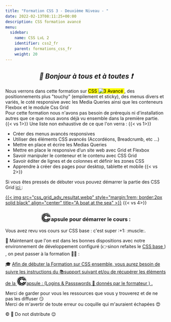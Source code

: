 ```yaml
---
title: "Formation CSS 3 - Deuxième Niveau - "
date: 2022-02-13T08:11:25+00:00
description: CSS formation avancé
menu:
  sidebar:
    name: CSS LvL 2
    identifier: css2_fr
    parent: formations_css_fr
    weight: 20
---
```

*<center>:loudspeaker: Bonjour à tous et à toutes :heavy_exclamation_mark:</center>*
-

<div class="d-sm-block  alert alert-info text-center" role="alert"> 
<i class="fas fa-info-circle " style="color: blue;"></i> Nous verrons dans cette formation sur <mark> CSS <img style="vertical-align: bottom; " src="/images/icones/w30/css3_30.png" alt="3"> Avancé </mark>, des positionnements plus "touchy" (empilement et sticky), des menus divers et variés, le coté responsive avec les Media Queries ainsi que les conteneurs Flexbox et le module Css Grid <br/>
</div>
Pour cette formation nous n'avons pas besoin de prérequis ni d'installation autres que ce que nous avons déjà vu ensemble dans la première partie. 
{{< vs 1>}}
Une liste non exhaustive de ce que l'on verra : 
{{< vs 1>}}

- Créer des menus avancés responsives
- Utiliser des éléments CSS avancés (Accordéons, Breadcrumb, etc ...)
- Mettre en place et écrire les Medias Queries
- Mettre en place le responsive d’un site web avec Grid et Flexbox
- Savoir manipuler le conteneur et le contenu avec CSS Grid
- Savoir éditer de lignes et de colonnes et définir les zones CSS
- Apprendre à créer des pages pour desktop, tablette et mobile
{{< vs 2>}}

Si vous êtes pressés de débuter vous pouvez démarrer la partie des CSS Grid [ici <i class="fas fa-external-link-alt"></i>](http://franpan.free.fr/formation/_css0022/_Pages/free/css_grid.html#introduction) : 

[{{< img src="css_grid_adv_resultat.webp"  style="margin:1rem; border:2px solid black" align="center" title="A boat at the sea" >}}](http://franpan.free.fr/formation/_css0022/_Pages/free/css_grid.html#introduction "lien vers la page pour débuter les CSS Grid pour les pressés ;)")
{{< vs 4>}}
### <center><img style="vertical-align: bottom;" src="/images/icones/w30/capsule_30.png" alt="C">apsule pour démarrer le cours : </center>
<div class="d-sm-block  alert alert-success  text-left" role="alert">
Vous avez revu vos cours sur CSS base : c'est super :+1: :muscle:.

:speech_balloon: Maintenant que l'on est dans les bonnes dispositions avec notre environnement de développement configuré (👉sinon refaites le [CSS base <i class="fas fa-external-link-alt"></i>](../base/ "Lien  vers la formation CSS base")  ) , on peut passer à la formation :astronaut: :  

:mortar_board: [Afin de débuter la Formation sur CSS ensemble, vous aurez besoin de suivre les instructions du :books:support suivant et/ou de récupérer les éléments de la <img style="vertical-align: bottom;" src="/images/icones/w30/capsule_30.png" alt="C">apsule : (Logins & Passswords :closed_lock_with_key: donnés par le formateur <i class="fas fa-chalkboard-teacher"></i> ) <i class="fas fa-external-link-alt"></i>.](http://franpan.free.fr/formation/_css0022 "lien vers le site contenant les fichiers de la formation")

</div>

Merci de garder pour vous les ressources que vous y trouverez et de ne pas les diffuser :smirk:  
Merci de m'avertir de toute erreur ou coquille qui m'auraient échapées :heart_eyes:

:copyright: :no_entry_sign: Do not distribute :relieved: